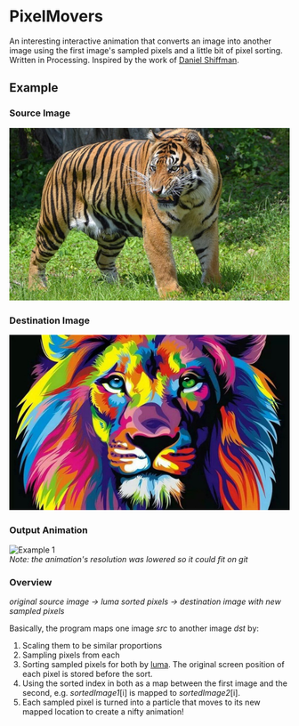 # PixelMovers
An interesting interactive animation that converts an image into another image using the first image's sampled pixels and a little bit of pixel sorting. Written in Processing. Inspired by the work of [Daniel Shiffman](https://shiffman.net/).

## Example

### Source Image
![original source image](./tiger.jpg)  

### Destination Image
![original destination image](./lion.jpg)  

### Output Animation
![Example 1](./example_1.gif)  
*Note: the animation's resolution was lowered so it could fit on git*  

### Overview
*original source image -> luma sorted pixels -> destination image with new sampled pixels*  
  
Basically, the program maps one image *src* to another image *dst* by:
1. Scaling them to be similar proportions
2. Sampling pixels from each
3. Sorting sampled pixels for both by [luma](https://en.wikipedia.org/wiki/Luma_(video)).
   The original screen position of each pixel is stored before the sort.
4. Using the sorted index in both as a map between the first image and the second,
   e.g. *sortedImage1*[i] is mapped to *sortedImage2*[i].
5. Each sampled pixel is turned into a particle that moves to its new mapped location
   to create a nifty animation!
